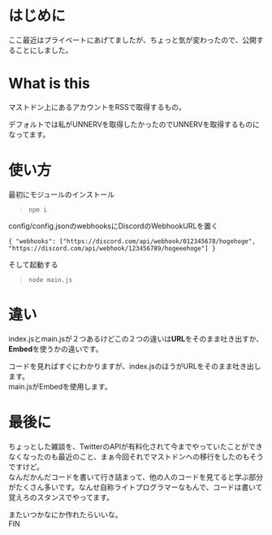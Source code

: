 # はじめに
ここ最近はプライベートにあげてましたが、ちょっと気が変わったので、公開することにしました。

# What is this
マストドン上にあるアカウントをRSSで取得するもの。

デフォルトでは私がUNNERVを取得したかったのでUNNERVを取得するものになってます。

# 使い方
最初にモジュールのインストール
> `npm i`  

config/config.jsonのwebhooksにDiscordのWebhookURLを置く

`{
    "webhooks": ["https://discord.com/api/webhook/012345678/hogehoge", "https://discord.com/api/webhook/123456789/hogeeehoge"]
}`

そして起動する
> `node main.js`

# 違い
index.jsとmain.jsが２つあるけどこの２つの違いは**URL**をそのまま吐き出すか、**Embed**を使うかの違いです。

コードを見ればすぐにわかりますが、index.jsのほうがURLをそのまま吐き出します。  
main.jsがEmbedを使用します。

# 最後に
ちょっとした雑談を、TwitterのAPIが有料化されて今までやっていたことができなくなったのも最近のこと、まぁ今回それでマストドンへの移行をしたのもそうですけど。  
なんだかんだコードを書いて行き詰まって、他の人のコードを見てると学ぶ部分がたくさん多いです。なんせ自称ライトプログラマーなもんで、コードは書いて覚えろのスタンスでやってます。

またいつかなにか作れたらいいな。                      
FIN

